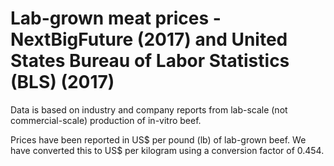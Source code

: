 # Lab-grown meat prices - NextBigFuture (2017) and United States Bureau of Labor Statistics (BLS) (2017)

Data is based on industry and company reports from lab-scale (not commercial-scale) production of in-vitro beef.

Prices have been reported in US$ per pound (lb) of lab-grown beef. We have converted this to US$ per kilogram using a conversion factor of 0.454.